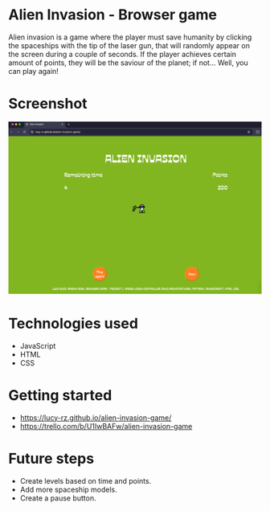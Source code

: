 # Alien Invasion - Browser game
Alien invasion is a game where the player must save humanity by clicking the spaceships with the tip of the laser gun, that will randomly appear on the screen during a couple of seconds. 
If the player achieves certain amount of points, they will be the saviour of the planet; if not... Well, you can play again!

# Screenshot
![screenshot](wireframe/images/game-screenshot.png)

# Technologies used
- JavaScript
- HTML
- CSS

# Getting started
- https://lucy-rz.github.io/alien-invasion-game/
- https://trello.com/b/U1IwBAFw/alien-invasion-game

# Future steps
- Create levels based on time and points.
- Add more spaceship models.
- Create a pause button.

